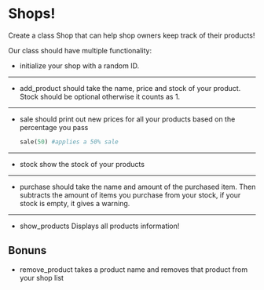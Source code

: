 # Shops!

Create a class Shop that can help shop owners keep track of their products!

Our class should have multiple functionality:

- initialize your shop with a random ID.
---
- add_product
    should take the name, price and stock of your product. Stock should be optional otherwise it counts as 1.

---

- sale
    should print out new prices for all your products based on the percentage you pass 
    ```ruby
    sale(50) #applies a 50% sale
    ```

---
- stock
    show the stock of your products
---
- purchase
    should take the name and amount of the purchased item. Then subtracts the amount of items you purchase from your stock, if your stock is empty, it gives a warning.
---
- show_products
    Displays all products information!


## Bonuns 

- remove_product
    takes a product name and removes that product from your shop list

